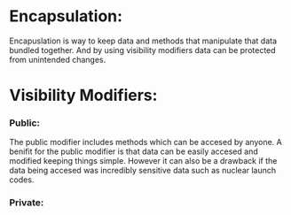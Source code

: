 # Encapsulation:
Encapuslation is way to keep data and methods that manipulate that data bundled together. And by using visibility modifiers data can be protected from unintended changes.

# Visibility Modifiers:

### Public:
The public modifier includes methods which can be accesed by anyone. A benifit for the public modifier is that data can be easily accesed and modified keeping things simple. However it can also be a drawback if the 
data being accesed was incredibly sensitive data such as nuclear launch codes.

### Private:
